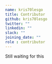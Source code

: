 ```yaml
---
name: kris70lesgo
title: Contributor
github: kris70lesgo
twitter: ""
linkedin: ""
slack: ""
joining_date: ""
role : contributor
---
```


Still waiting for this

